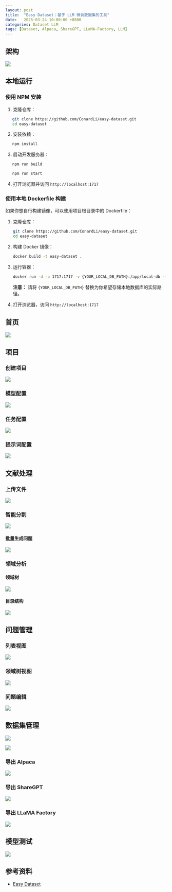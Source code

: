 ```yaml
---
layout: post
title:  "Easy Dataset：基于 LLM 微调数据集的工具"
date:   2025-03-24 10:00:00 +0800
categories: Dataset LLM
tags: [Dataset, Alpaca, ShareGPT, LLaMA-Factory, LLM]
---
```


## 架构

![](/images/2025/EasyDataset/architecture.png)


## 本地运行

### 使用 NPM 安装

1. 克隆仓库：
   

```bash
   git clone https://github.com/ConardLi/easy-dataset.git
   cd easy-dataset
```

2. 安装依赖：
   

```bash
   npm install
```

3. 启动开发服务器：
   

```bash
   npm run build

   npm run start
```

4. 打开浏览器并访问 `http://localhost:1717`

### 使用本地 Dockerfile 构建  

如果你想自行构建镜像，可以使用项目根目录中的 Dockerfile：  

1. 克隆仓库：  
   ```bash
   git clone https://github.com/ConardLi/easy-dataset.git
   cd easy-dataset
   ```  
2. 构建 Docker 镜像：  
   ```bash
   docker build -t easy-dataset .
   ```  
3. 运行容器：  
   ```bash
   docker run -d -p 1717:1717 -v {YOUR_LOCAL_DB_PATH}:/app/local-db --name easy-dataset easy-dataset
   ```  
   **注意：** 请将 `{YOUR_LOCAL_DB_PATH}` 替换为你希望存储本地数据库的实际路径。  

4. 打开浏览器，访问 `http://localhost:1717`


## 首页

![](/images/2025/EasyDataset/home.jpg)


## 项目
### 创建项目

![](/images/2025/EasyDataset/project_create-project.jpg)

### 模型配置

![](/images/2025/EasyDataset/project_model-config.png)

### 任务配置

![](/images/2025/EasyDataset/project_task-config.png)

### 提示词配置

![](/images/2025/EasyDataset/project_prompt-config.png)


## 文献处理

### 上传文件

![](/images/2025/EasyDataset/process_upload-file.png)


### 智能分割

![](/images/2025/EasyDataset/process_intelligent-segmentation.png)

#### 批量生成问题

![](/images/2025/EasyDataset/process_batch-generation-question.png)

### 领域分析

#### 领域树

![](/images/2025/EasyDataset/process_domain-tree.png)


#### 目录结构

![](/images/2025/EasyDataset/process_directory-structure.png)


## 问题管理

### 列表视图
![](/images/2025/EasyDataset/question_list-view.png)

### 领域树视图
![](/images/2025/EasyDataset/question_domain-tree-view.png)

### 问题编辑

![](/images/2025/EasyDataset/question_edit.png)

## 数据集管理

![](/images/2025/EasyDataset/dataset_manage.png)

![](/images/2025/EasyDataset/dataset_detail.png)

### 导出 Alpaca

![](/images/2025/EasyDataset/dataset_export-alpaca.png)

### 导出 ShareGPT

![](/images/2025/EasyDataset/dataset_export-sharegpt.png)

### 导出 LLaMA Factory

![](/images/2025/EasyDataset/dataset_export-llama-factory.png)


## 模型测试

![](/images/2025/EasyDataset/test.png)


## 参考资料
- [Easy Dataset](https://github.com/ConardLi/easy-dataset/blob/main/README.zh-CN.md)
